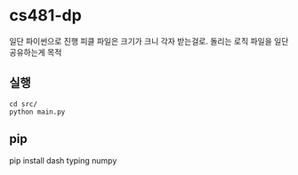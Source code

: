 # cs481-dp

일단 파이썬으로 진행
피클 파일은 크기가 크니 각자 받는걸로. 돌리는 로직 파일을 일단 공유하는게 목적

## 실행
```
cd src/
python main.py
```

## pip
pip install dash typing numpy
